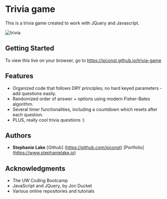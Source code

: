 # Trivia game

This is a trivia game created to work with JQuery and Javascript. 

![trivia](https://user-images.githubusercontent.com/42453320/65470980-3b7fdb00-de22-11e9-871f-795e2e468841.JPG)

## Getting Started

To view this live on your browser, go to https://sjconst.github.io/trivia-game

## Features

* Organized code that follows DRY principles; no hard keyed parameters - add questions easily.
* Randomized order of answer + options using modern Fisher-Bates algorithm.
* Several timer functionalities, including a countdown which resets after each question. 
* PLUS, really cool trivia questions :)

## Authors

* **Stephanie Lake** [Github] (https://github.com/sjconst) [Portfolio] (https://www.stephanielake.io)

## Acknowledgments

* The UW Coding Bootcamp
* JavaScript and JQuery, by Jon Ducket
* Various online repositories and tutorials
